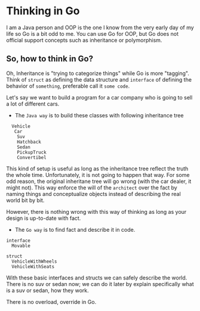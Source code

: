 # Thinking in Go

I am a Java person and OOP is the one I know from the very early day of my life so Go is a bit odd to me. You can use Go for OOP, but Go does not official support concepts such as inheritance or polymorphism.

## So, how to think in Go?

Oh, Inheritance is "trying to categorize things" while Go is more "tagging". Think of `struct` as defining the data structure and `interface` of defining the behavior of `something`, preferable call it `some code`.

Let's say we want to build a program for a car company who is going to sell a lot of different cars.

- The `Java way` is to build these classes with following inheritance tree
```
  Vehicle
   Car
    Suv
    Hatchback
    Sedan
    PickupTruck
    Convertibel
```
This kind of setup is useful as long as the inheritance tree reflect the truth the whole time. Unfortunately, it is not going to happen that way. For some odd reason, the original inheritane tree will go wrong (with the car dealer, it might not). This way enforce the will of the `architect` over the fact by naming things and conceptualize objects instead of describing the real world bit by bit.

However, there is nothing wrong with this way of thinking as long as your design is up-to-date with fact.

- The `Go way` is to find fact and describe it in code.
```
interface
  Movable

struct
  VehicleWithWheels
  VehicleWithSeats
```
With these basic interfaces and structs we can safely describe the world. There is no suv or sedan now; we can do it later by explain specifically what is a suv or sedan, how they work.

There is no overload, override in Go.